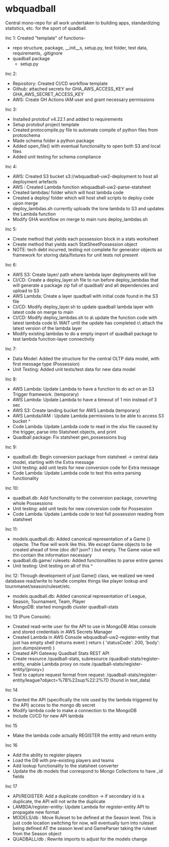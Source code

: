 # wbquadball
Central mono-repo for all work undertaken to building apps, standardizing statistics, etc. for the sport of quadball.

Inc 1: 
Created "template" of functions- 
* repo structure, package, __init__s, setup.py, test folder, test data, requirements, .gitignore
* quadball package
   * setup.py 

Inc 2: 
* Repository: Created CI/CD workflow template
* Github: attached secrets for GHA_AWS_ACCESS_KEY and GHA_AWS_SECRET_ACCESS_KEY
* AWS: Create GH Actions IAM user and grant necessary permissions

Inc 3: 
* Installed protobuf v4.22.1 and added to requirements
* Setup protobuf project template
* Created protocompile.py file to automate compile of python files from protoschema
* Made schema folder a python package
* Added open_file() with eventual functionality to open both S3 and local files
* Added unit testing for schema compliance


Inc 4: 
* AWS: Created S3 bucket s3://wbquadball-uw2-deployment to host all deployment artefacts
* AWS : Created Lambda function wbquadball-uw2-parse-statsheet
* Created lambdas/ folder which will host lambda code
* Created a deploy/ folder which will host shell scripts to deploy code upon merge
* deploy_lambdas.sh currently uploads the lone lambda to S3 and updates the Lambda function
* Modify GHA workflow on merge to main runs deploy_lambdas.sh

Inc 5: 
* Create method that yields each possession block in a stats worksheet
* Create method that yields each StatSheetPossession object
* NOTE: tech debt incurred, testing not complete for generator objects as framework for storing data/fixtures for unit tests not present

Inc 6: 
* AWS S3: Create layer/ path where lambda layer deployments will live
* CI/CD: Create a deploy_layer.sh file to run before deploy_lambdas that will generate a package zip full of quadball/ and all dependencies and upload to S3
* AWS Lambda: Create a layer quadball with initial code found in the S3 file
* CI/CD: Modify deploy_layer.sh to update quadball lambda layer with latest code on merge to main 
* CI/CD: Modify deploy_lambdas.sh to 
   a\ update the function code with latest lambda code 
   b\ WAIT until the update has completed
   c\ attach the latest version of the lambda layer
* Modify existing lambdas to do a empty import of quadball package to test lambda function-layer connectivity

Inc 7: 
* Data Model: Added the structure for the central OLTP data model, with first message type (Possession)
* Unit Testing: Added unit tests/test data for new data model 

Inc 8: 
* AWS Lambda: Update Lambda to have a function to do act on an S3 Trigger framework. (temporary) 
* AWS Lambda: Update Lambda to have a timeout of 1 min instead of 3 sec
* AWS S3: Create landing bucket for AWS Lambda (temporary)
* AWS Lambda/IAM : Update Lambda permissions to be able to access S3 bucket ^ 
* Code Lambda: Update Lambda code to read in the xlsx file caused by the trigger, parse into Statsheet objects, and print
* Quadball package: Fix statsheet gen_possessions bug


Inc 9: 
* quadball.db: Begin conversion package from statsheet -> central data model, starting with the Extra message
* Unit testing: add unit tests for new conversion code for Extra message
* Code Lambda: Update Lambda code to test this extra parsing functionality


Inc 10: 
* quadball.db: Add functionality to the conversion package, converting whole Possessions
* Unit testing: add unit tests for new conversion code for Possession
* Code Lambda: Update Lambda code to test full possession reading from statsheet

Inc 11: 
* models.quadball.db: Added canonical representation of a Game () objecte. The flow will work like this. We except Game objects to be created ahead of time (doc db? json? ) but empty. The Game value will thn contain the information necessary 
* quadball.db.game/ rulesets: Added functionalities to parse entire games 
* Unit testing: Unit testing on all of this ^ 
 
Inc 12: 
Through development of just Game() class, we realized we need database read/write
to handle complex things like player lookup and tournmanet/season/ruleset/etc. 
* models.quadball.db: Added canonical representation of League, Season, Tournament, Team, Player
* MongoDB: started mongodb cluster quadball-stats

Inc 13 (Pure Console): 
* Created read-write user for the API to use in MongoDB Atlas console 
and stored credentials in AWS Secrets Manager
* Created Lambda in AWS Console  wbquadball-uw2-register-entity that just has empty shell (returns event )    return {
        'statusCode': 200,
        'body': json.dumps(event)
    }
* Created API Gateway Quadball Stats REST API 
* Create resource /quadball-stats, subresource /quadball-stats/register-entity, enable Lambda proxy on  route /quadball-stats/register-entity/{proxy+}
* Test to capture request format from request:
/quadball-stats/register-entity/league?object=%7B%22sup%22:2%7D
(found in test_data)


Inc 14
* Granted the API (specifically the role used by the lambda triggered by the API) access to the mongo db secret
* Modify lambda code to make a connection to the MongoDB
* Include CI/CD for new API lambda

Inc 15
* Make the lambda code actually REGISTER the entity and return entity

Inc 16
* Add the ability to register players
* Load the DB with pre-existing players and teams
* Add lookup functionality to the statsheet converter
* Update the db models that correspond to Mongo Collections to have _id fields 

Inc 17
* API/REGISTER: Add a duplicate condition -> if secondary id is a duplicate, the API will not write the duplicate
* LAMBDA/register-entity: Update Lambda for register-entity API to propagate new format
* MODELS/db : Move Ruleset to be defined at the Season level. This is just code location switching for now, will eventually turn into ruleset being defined AT the season level and GameParser taking the ruleset from the Season object
* QUADBALL/db : Rewrite imports to adjust for the models change